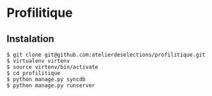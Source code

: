 Profilitique
============


Instalation
-----------


    $ git clone git@github.com:atelierdeselections/profilitique.git
    $ virtualenv virtenv
    $ source virtenv/bin/activate
    $ cd profilitique
    $ python manage.py syncdb
    $ python manage.py runserver

